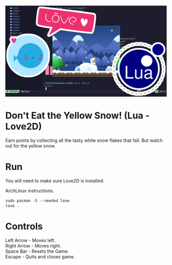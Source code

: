 ![Screenshot](screenshot.png)

# Don't Eat the Yellow Snow! (Lua - Love2D)
Earn points by collecting all the tasty white snow flakes that fall. But watch out for the yellow snow.

# Run
You will need to make sure Love2D is installed.

ArchLinux instructions.

    sudo pacman -S --needed love
    love .

# Controls
Left Arrow - Moves left.\
Right Arrow - Moves right.\
Space Bar - Resets the Game.\
Escape - Quits and closes game.
